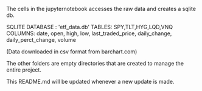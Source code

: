 The cells in the jupyternotebook accesses the raw data and creates a sqlite db.

SQLITE DATABASE : 'etf_data.db'
TABLES: SPY,TLT,HYG,LQD,VNQ
COLUMNS: date, open, high, low, last_traded_price, daily_change, daily_perct_change, volume

(Data downloaded in csv format from barchart.com)

The other folders are empty directories that are created to manage the entire project.

This README.md will be updated whenever a new update is made.
